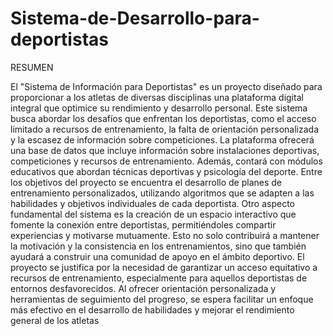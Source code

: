 # Sistema-de-Desarrollo-para-deportistas



RESUMEN


El "Sistema de Información para Deportistas" es un proyecto diseñado para proporcionar a los atletas de diversas disciplinas una plataforma digital integral que optimice su rendimiento y desarrollo personal. Este sistema busca abordar los desafíos que enfrentan los deportistas, como el acceso limitado a recursos de entrenamiento, la falta de orientación personalizada y la escasez de información sobre competiciones.
La plataforma ofrecerá una base de datos que incluye información sobre instalaciones deportivas, competiciones y recursos de entrenamiento. Además, contará con módulos educativos que abordan técnicas deportivas y psicología del deporte. Entre los objetivos del proyecto se encuentra el desarrollo de planes de entrenamiento personalizados, utilizando algoritmos que se adapten a las habilidades y objetivos individuales de cada deportista.
Otro aspecto fundamental del sistema es la creación de un espacio interactivo que fomente la conexión entre deportistas, permitiéndoles compartir experiencias y motivarse mutuamente. Esto no solo contribuirá a mantener la motivación y la consistencia en los entrenamientos, sino que también ayudará a construir una comunidad de apoyo en el ámbito deportivo.
El proyecto se justifica por la necesidad de garantizar un acceso equitativo a recursos de entrenamiento, especialmente para aquellos deportistas de entornos desfavorecidos. Al ofrecer orientación personalizada y herramientas de seguimiento del progreso, se espera facilitar un enfoque más efectivo en el desarrollo de habilidades y mejorar el rendimiento general de los atletas

